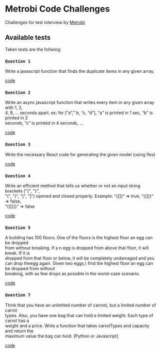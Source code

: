 # Metrobi Code Challenges

Challenges for test interview by [Metrobi](https://metrobi.com/)

## Available tests

Taken tests are the follwing:

### `Question 1`

Write a javascript function that finds the duplicate items in any given array.

[code](question1/duplicateItem.js)

### `Question 2`

Write an async javascript function that writes every item in any given array with 1, 2,\
4, 8, … seconds apart. ex: for [“a”,” b, “c, “d”], “a” is printed in 1 sec, “b” is printed in 2\
seconds, “c” is printed in 4 seconds, ...

[code](question2/arrayItemAsync.js)

### `Question 3`

Write the necessary React code for generating the given model (using flex)

[code](question3/src)

### `Question 4`

Write an efficient method that tells us whether or not an input string brackets ("{", "}",\
"(", ")", "[", "]") opened and closed properly. Example: “{[]}” => true, “{(])}” => false,\
“{([)]}” => false

[code](question4/openCloseBrackets.js)

### `Question 5`

A building has 100 floors. One of the floors is the highest floor an egg can be dropped\
from without breaking. If a n egg is dropped from above that floor, it will break. If it is\
dropped from that floor or below, it will be completely undamaged and you can drop theegg again. Given two eggs,\ find the highest floor an egg can be dropped from without\
breaking, with as few drops as possible in the worst-case scenario.

[code](question5/higestFloor.js)

### `Question 7`

Think that you have an unlimited number of carrots, but a limited number of carrot\
types. Also, you have one bag that can hold a limited weight. Each type of carrot has a\
weight and a price. Write a function that takes carrotTypes and capacity and return the\
maximum value the bag can hold. [Python or Javascript]

[code](question7/Carrot.js)
